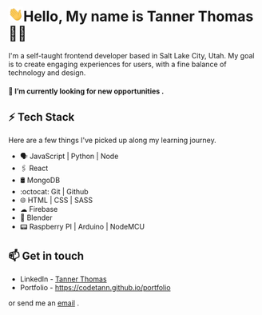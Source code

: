# <img src="https://raw.githubusercontent.com/ABSphreak/ABSphreak/master/gifs/Hi.gif" width="30px">Hello, My name is Tanner Thomas 👨‍💻

I'm a self-taught frontend developer based in Salt Lake City, Utah. My goal is to create engaging experiences for users, with a fine balance of technology and design.

#### 🔭 I’m currently looking for new opportunities .


## ⚡ Tech Stack

Here are a few things I've picked up along my learning journey.

* 🗣 JavaScript | Python | Node 
* 🖇️ React
* 🛢️ MongoDB 
* :octocat: Git | Github
* 🌐 HTML | CSS | SASS
* ☁ Firebase
* 💠 Blender
* 📟 Raspberry PI | Arduino | NodeMCU

## 📫 Get in touch
- LinkedIn - [Tanner Thomas](https://in.linkedin.com/in/adnanazmee)
- Portfolio - https://codetann.github.io/portfolio

 or send me an [email](mailto:thetannerthomas@gmail.com) .
